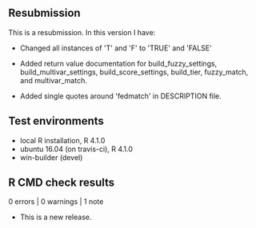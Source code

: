 ## Resubmission
This is a resubmission. In this version I have:

* Changed all instances of 'T' and 'F' to 'TRUE' and 'FALSE'

* Added return value documentation for build_fuzzy_settings, build_multivar_settings, build_score_settings, build_tier, fuzzy_match, and multivar_match.

* Added single quotes around 'fedmatch' in DESCRIPTION file.

## Test environments
* local R installation, R 4.1.0
* ubuntu 16.04 (on travis-ci), R 4.1.0
* win-builder (devel)

## R CMD check results

0 errors | 0 warnings | 1 note

* This is a new release.
